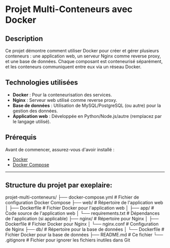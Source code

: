 # Projet Multi-Conteneurs avec Docker

## Description
Ce projet démontre comment utiliser Docker pour créer et gérer plusieurs conteneurs : une application web, un serveur Nginx comme reverse proxy, et une base de données. Chaque composant est conteneurisé séparément, et les conteneurs communiquent entre eux via un réseau Docker.

## Technologies utilisées
- **Docker** : Pour la conteneurisation des services.
- **Nginx** : Serveur web utilisé comme reverse proxy.
- **Base de données** : Utilisation de MySQL/PostgreSQL (ou autre) pour la gestion des données.
- **Application web** : Développée en Python/Node.js/autre (remplacez par le langage utilisé).

## Prérequis
Avant de commencer, assurez-vous d'avoir installé :
- [Docker](https://docs.docker.com/get-docker/)
- [Docker Compose](https://docs.docker.com/compose/install/)

---

## Structure du projet par exeplaire:
projet-multi-conteneurs/
├── docker-compose.yml       # Fichier de configuration Docker Compose
├── web/                     # Répertoire de l'application web
│   ├── Dockerfile           # Fichier Docker pour l'application web
│   ├── app/                 # Code source de l'application web
│   └── requirements.txt     # Dépendances de l'application (si applicable)
├── nginx/                   # Répertoire pour Nginx
│   ├── Dockerfile           # Fichier Docker pour Nginx
│   └── nginx.conf           # Configuration de Nginx
├── db/                      # Répertoire pour la base de données
│   └── Dockerfile           # Fichier Docker pour la base de données
├── README.md                # Ce fichier
└── .gitignore               # Fichier pour ignorer les fichiers inutiles dans Git
